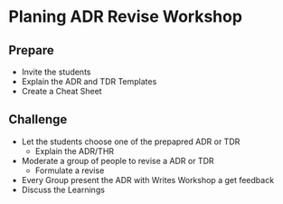 # Planing ADR Revise Workshop

## Prepare

* Invite the students
* Explain the ADR and TDR Templates
* Create a Cheat Sheet

## Challenge

* Let the students choose one of the prepapred ADR or TDR
  * Explain the ADR/THR
* Moderate a group of people to revise a ADR or TDR
  * Formulate a revise
* Every Group present the ADR with Writes Workshop a get feedback
* Discuss the Learnings
